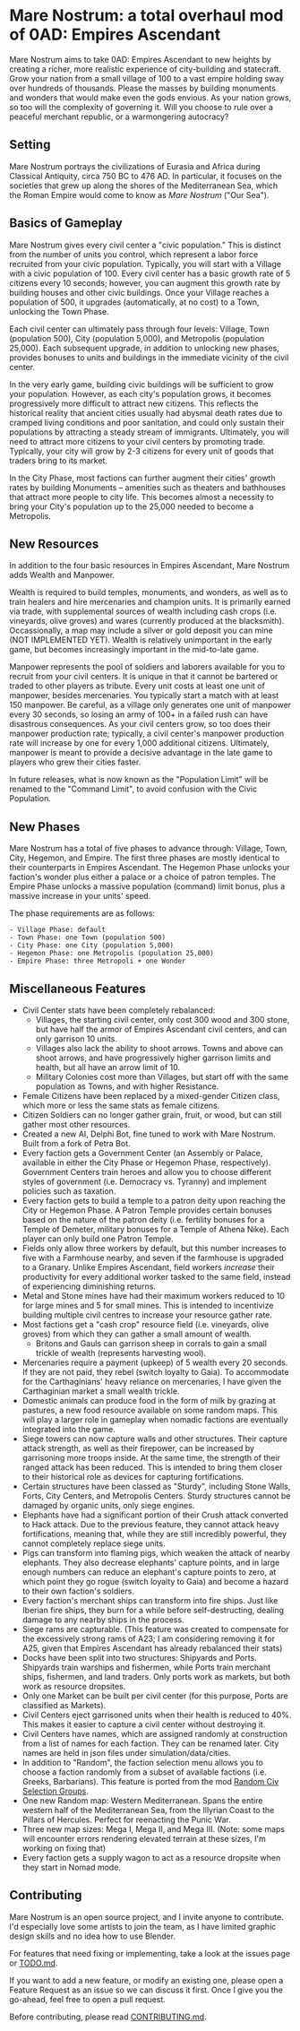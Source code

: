# Mare Nostrum: a total overhaul mod of 0AD: Empires Ascendant
Mare Nostrum aims to take 0AD: Empires Ascendant to new heights by creating a richer, more realistic experience of city-building and statecraft.
Grow your nation from a small village of 100 to a vast empire holding sway over hundreds of thousands. Please the masses by building monuments and wonders that would make even the gods envious. As your nation grows, so too will the complexity of governing it. Will you choose to rule over a peaceful merchant republic, or a warmongering autocracy?

## Setting
Mare Nostrum portrays the civilizations of Eurasia and Africa during Classical Antiquity, circa 750 BC to 476 AD. In particular, it focuses on the societies that grew up along the shores of the Mediterranean Sea, which the Roman Empire would come to know as _Mare Nostrum_ ("Our Sea").

## Basics of Gameplay
Mare Nostrum gives every civil center a "civic population." This is distinct from the number of units you control, which represent a labor force recruited from your civic population. Typically, you will start with a Village with a civic population of 100. Every civil center has a basic growth rate of 5 citizens every 10 seconds; however, you can augment this growth rate by building houses and other civic buildings. Once your Village reaches a population of 500, it upgrades (automatically, at no cost) to a Town, unlocking the Town Phase.

Each civil center can ultimately pass through four levels: Village, Town (population 500), City (population 5,000), and Metropolis (population 25,000). Each subsequent upgrade, in addition to unlocking new phases, provides bonuses to units and buildings in the immediate vicinity of the civil center.

In the very early game, building civic buildings will be sufficient to grow your population. However, as each city's population grows, it becomes progressively more difficult to attract new citizens. This reflects the historical reality that ancient cities usually had abysmal death rates due to cramped living conditions and poor sanitation, and could only sustain their populations by attracting a steady stream of immigrants. Ultimately, you will need to attract more citizens to your civil centers by promoting trade. Typically, your city will grow by 2-3 citizens for every unit of goods that traders bring to its market.

In the City Phase, most factions can further augment their cities' growth rates by building Monuments – amenities such as theaters and bathhouses that attract more people to city life. This becomes almost a necessity to bring your City's population up to the 25,000 needed to become a Metropolis.

## New Resources
In addition to the four basic resources in Empires Ascendant, Mare Nostrum adds Wealth and Manpower.

Wealth is required to build temples, monuments, and wonders, as well as to train healers and hire mercenaries and champion units.
It is primarily earned via trade, with supplemental sources of wealth including cash crops (i.e. vineyards, olive groves) and wares (currently produced at the blacksmith).
Occassionally, a map may include a silver or gold deposit you can mine (NOT IMPLEMENTED YET).
Wealth is relatively unimportant in the early game, but becomes increasingly important in the mid-to-late game.

Manpower represents the pool of soldiers and laborers available for you to recruit from your civil centers. It is unique in that it cannot be bartered or traded to other players as tribute.
Every unit costs at least one unit of manpower, besides mercenaries. You typically start a match with at least 150 manpower.
Be careful, as a village only generates one unit of manpower every 30 seconds, so losing an army of 100+ in a failed rush can have disastrous consequences.
As your civil centers grow, so too does their manpower production rate; typically, a civil center's manpower production rate will increase by one for every 1,000 additional citizens.
Ultimately, manpower is meant to provide a decisive advantage in the late game to players who grew their cities faster.

In future releases, what is now known as the "Population Limit" will be renamed to the "Command Limit", to avoid confusion with the Civic Population.

## New Phases
Mare Nostrum has a total of five phases to advance through: Village, Town, City, Hegemon, and Empire. The first three phases are mostly identical to their counterparts in Empires Ascendant. The Hegemon Phase unlocks your faction's wonder plus either a palace or a choice of patron temples. The Empire Phase unlocks a massive population (command) limit bonus, plus a massive increase in your units' speed.

The phase requirements are as follows:

	- Village Phase: default
	- Town Phase: one Town (population 500)
	- City Phase: one City (population 5,000)
	- Hegemon Phase: one Metropolis (population 25,000)
	- Empire Phase: three Metropoli + one Wonder

## Miscellaneous Features
- Civil Center stats have been completely rebalanced:
	- Villages, the starting civil center, only cost 300 wood and 300 stone, but have half the armor of Empires Ascendant civil centers, and can only garrison 10 units.
	- Villages also lack the ability to shoot arrows. Towns and above can shoot arrows, and have progressively higher garrison limits and health, but all have an arrow limit of 10.
	- Military Colonies cost more than Villages, but start off with the same population as Towns, and with higher Resistance.
- Female Citizens have been replaced by a mixed-gender Citizen class, which more or less the same stats as female citizens.
- Citizen Soldiers can no longer gather grain, fruit, or wood, but can still gather most other resources.
- Created a new AI, Delphi Bot, fine tuned to work with Mare Nostrum. Built from a fork of Petra Bot.
- Every faction gets a Government Center (an Assembly or Palace, available in either the City Phase or Hegemon Phase, respectively). Government Centers train heroes and allow you to choose different styles of government (i.e. Democracy vs. Tyranny) and implement policies such as taxation.
- Every faction gets to build a temple to a patron deity upon reaching the City or Hegemon Phase. A Patron Temple provides certain bonuses based on the nature of the patron deity (i.e. fertility bonuses for a Temple of Demeter, military bonuses for a Temple of Athena Nike). Each player can only build one Patron Temple.
- Fields only allow three workers by default, but this number increases to five with a Farmhouse nearby, and seven if the farmhouse is upgraded to a Granary. Unlike Empires Ascendant, field workers _increase_ their productivity for every additional worker tasked to the same field, instead of experiencing diminishing returns.
- Metal and Stone mines have had their maximum workers reduced to 10 for large mines and 5 for small mines. This is intended to incentivize building multiple civil centres to increase your resource gather rate.
- Most factions get a "cash crop" resource field (i.e. vineyards, olive groves) from which they can gather a small amount of wealth.
	- Britons and Gauls can garrison sheep in corrals to gain a small trickle of wealth (represents harvesting wool).
- Mercenaries require a payment (upkeep) of 5 wealth every 20 seconds. If they are not paid, they rebel (switch loyalty to Gaia). To accommodate for the Carthaginians' heavy reliance on mercenaries, I have given the Carthaginian market a small wealth trickle.
- Domestic animals can produce food in the form of milk by grazing at pastures, a new food resource available on some random maps. This will play a larger role in gameplay when nomadic factions are eventually integrated into the game.
- Siege towers can now capture walls and other structures. Their capture attack strength, as well as their firepower, can be increased by garrisoning more troops inside. At the same time, the strength of their ranged attack has been reduced. This is intended to bring them closer to their historical role as devices for capturing fortifications.
- Certain structures have been classed as "Sturdy", including Stone Walls, Forts, City Centers, and Metropolis Centers. Sturdy structures cannot be damaged by organic units, only siege engines.
- Elephants have had a significant portion of their Crush attack converted to Hack attack. Due to the previous feature, they cannot attack heavy fortifications, meaning that, while they are still incredibly powerful, they cannot completely replace siege units.
- Pigs can transform into flaming pigs, which weaken the attack of nearby elephants. They also decrease elephants' capture points, and in large enough numbers can reduce an elephant's capture points to zero, at which point they go rogue (switch loyalty to Gaia) and become a hazard to their own faction's soldiers.
- Every faction's merchant ships can transform into fire ships. Just like Iberian fire ships, they burn for a while before self-destructing, dealing damage to any nearby ships in the process.
- Siege rams are capturable. (This feature was created to compensate for the excessively strong rams of A23; I am considering removing it for A25, given that Empires Ascendant has already rebalanced their stats)
- Docks have been split into two structures: Shipyards and Ports. Shipyards train warships and fishermen, while Ports train merchant ships, fishermen, and land traders. Only ports work as markets, but both work as resource dropsites.
- Only one Market can be built per civil center (for this purpose, Ports are classified as Markets).
- Civil Centers eject garrisoned units when their health is reduced to 40%. This makes it easier to capture a civil center without destroying it.
- Civil Centers have names, which are assigned randomly at construction from a list of names for each faction. They can be renamed later. City names are held in json files under simulation/data/cities.
- In addition to "Random", the faction selection menu allows you to choose a faction randomly from a subset of available factions (i.e. Greeks, Barbarians). This feature is ported from the mod [Random Civ Selection Groups](https://github.com/hopeless-ponderer/random_civ_groups_0ad).
- One new Random map: Western Mediterranean. Spans the entire western half of the Mediterranean Sea, from the Illyrian Coast to the Pillars of Hercules. Perfect for reenacting the Punic War.
- Three new map sizes: Mega I, Mega II, and Mega III. (Note: some maps will encounter errors rendering elevated terrain at these sizes, I'm working on fixing that)
- Every faction gets a supply wagon to act as a resource dropsite when they start in Nomad mode.

## Contributing
Mare Nostrum is an open source project, and I invite anyone to contribute. I'd especially love some artists to join the team, as I have limited graphic design skills and no idea how to use Blender.

For features that need fixing or implementing, take a look at the issues page or [TODO.md](./TODO.md).

If you want to add a new feature, or modify an existing one, please open a Feature Request as an issue so we can discuss it first. Once I give you the go-ahead, feel free to open a pull request.

Before contributing, please read [CONTRIBUTING.md](./CONTRIBUTING.md).
